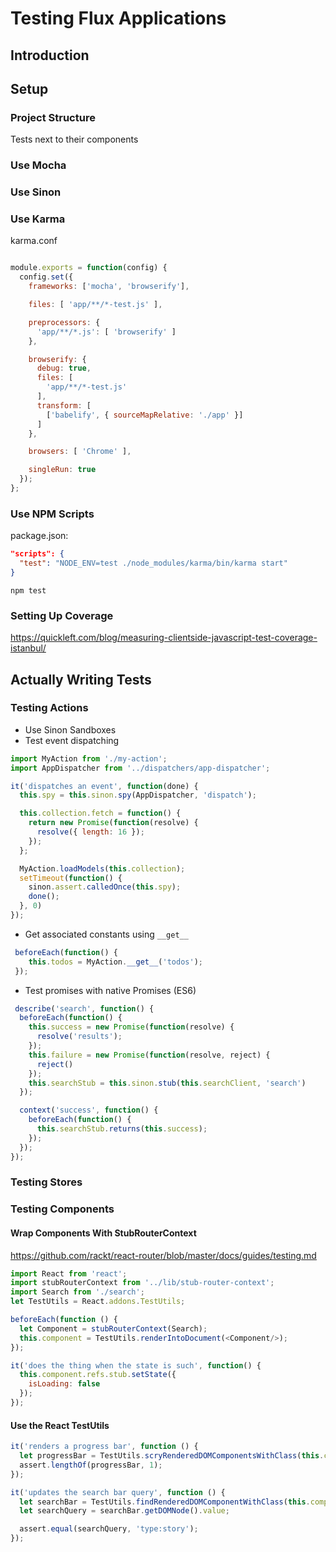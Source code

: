 # Testing Flux Applications

## Introduction

## Setup

### Project Structure

Tests next to their components

### Use Mocha

### Use Sinon

### Use Karma

karma.conf
```javascript

module.exports = function(config) {
  config.set({
    frameworks: ['mocha', 'browserify'],

    files: [ 'app/**/*-test.js' ],

    preprocessors: {
      'app/**/*.js': [ 'browserify' ]
    },

    browserify: {
      debug: true,
      files: [
        'app/**/*-test.js'
      ],
      transform: [
        ['babelify', { sourceMapRelative: './app' }]
      ]
    },

    browsers: [ 'Chrome' ],

    singleRun: true
  });
};
```

### Use NPM Scripts

package.json:

```json
"scripts": {
  "test": "NODE_ENV=test ./node_modules/karma/bin/karma start"
}
```

`npm test`

### Setting Up Coverage

https://quickleft.com/blog/measuring-clientside-javascript-test-coverage-istanbul/



## Actually Writing Tests

### Testing Actions

- Use Sinon Sandboxes
- Test event dispatching

```javascript
import MyAction from './my-action';
import AppDispatcher from '../dispatchers/app-dispatcher';

it('dispatches an event', function(done) {
  this.spy = this.sinon.spy(AppDispatcher, 'dispatch');

  this.collection.fetch = function() {
    return new Promise(function(resolve) {
      resolve({ length: 16 });
    });
  };

  MyAction.loadModels(this.collection);
  setTimeout(function() {
    sinon.assert.calledOnce(this.spy);
    done();
  }, 0)
});
```

- Get associated constants using `__get__`

```javascript
 beforeEach(function() {
    this.todos = MyAction.__get__('todos');
 });
```

- Test promises with native Promises (ES6)

```javascript
 describe('search', function() {
  beforeEach(function() {
    this.success = new Promise(function(resolve) {
      resolve('results');
    });
    this.failure = new Promise(function(resolve, reject) {
      reject()
    });
    this.searchStub = this.sinon.stub(this.searchClient, 'search')
  });

  context('success', function() {
    beforeEach(function() {
      this.searchStub.returns(this.success);
    });
  });
});
```

### Testing Stores



### Testing Components

#### Wrap Components With StubRouterContext

https://github.com/rackt/react-router/blob/master/docs/guides/testing.md

```javascript
import React from 'react';
import stubRouterContext from '../lib/stub-router-context';
import Search from './search';
let TestUtils = React.addons.TestUtils;

beforeEach(function () {
  let Component = stubRouterContext(Search);
  this.component = TestUtils.renderIntoDocument(<Component/>);
});

it('does the thing when the state is such', function() {
  this.component.refs.stub.setState({
    isLoading: false
  });
});

```
#### Use the React TestUtils

```javascript
it('renders a progress bar', function () {
  let progressBar = TestUtils.scryRenderedDOMComponentsWithClass(this.component, 'progress-bar')
  assert.lengthOf(progressBar, 1);
});

it('updates the search bar query', function () {
  let searchBar = TestUtils.findRenderedDOMComponentWithClass(this.component, 'search-bar');
  let searchQuery = searchBar.getDOMNode().value;

  assert.equal(searchQuery, 'type:story');
});
```

